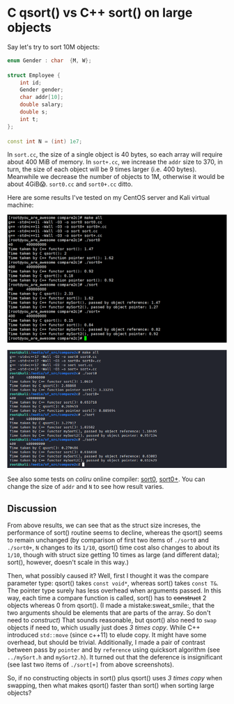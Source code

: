 # C qsort() vs C++ sort() on large objects
Say let's try to sort 10M objects:
```c++
enum Gender : char  {M, W};

struct Employee {
	int id;
	Gender gender;
	char addr[10];
	double salary;
	double s;
	int t;	
};
	
const int N = (int) 1e7;
```
In `sort.cc`, the size of a single object is 40 bytes, so each array will require about 400 MiB of memory. In `sort+.cc`, we increase the `addr` size to 370, in turn, the size of each object will be 9 times larger (i.e. 400 bytes). Meanwhile we decrease the number of objects to 1M, otherwise it would be about 4GiB:scream:. `sort0.cc` and `sort0+.cc` ditto. 

Here are some results I've tested on my CentOS server and Kali virtual machine:

![](img/CentOS.png "CentOS")

![](img/KaliVM.png "Kali VM")

See also some tests on *coliru* online compiler: [sort0](https://coliru.stacked-crooked.com/a/af0ba8941deb64f4),
 [sort0+](https://coliru.stacked-crooked.com/a/62800e4bbcbbbe8d). You can change the size of `addr` and `N` to see
how result varies. 

## Discussion
From above results, we can see that as the struct size increses, the performance of sort() routine seems
to decline, whereas the qsort() seems to remain unchanged (by comparison of first two items of `./sort0` and
`./sort0+`, `N` changes to its `1/10`, qsort() time cost also changes to about its `1/10`, though with struct
 size getting 10 times as large (and different data); sort(), however, doesn't scale in this way.)

Then, what possibly caused it? Well, first I thought it was the compare parameter type: qsort() takes `const void*`,
 whereas sort() takes `const T&`. The pointer type surely has less overhead when arguments passed. In this way,
each time a compare function is called, sort() has to ~~construct~~ 2 objects whereas 0 from qsort(). (I made a 
mistake:sweat\_smile:, that the two arguments should be elements that are parts of the array. So don't need to *construct*)
 That sounds reasonable, but qsort() also need to `swap` objects if need to, which usually just does *3 times copy*. While C++
introduced `std::move` (since c++11) to elude copy. It might have some overhead, but should be trivial. Additionally, I made
a pair of contrast between pass by `pointer` and by `reference` using quicksort algorithm (see `../mySort.h` and `mySort2.h`).
It turned out that the deference is insignificant (see last two items of `./sort[+]` from above screenshots).

So, if no constructing objects in sort() plus qsort() uses *3 times copy* when swapping, then what makes qsort() faster than 
sort() when sorting large objects?

